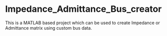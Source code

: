 # Impedance_Admittance_Bus_creator
This is a MATLAB based project which can be used to create Impedance or Admittance matrix using custom bus data.
